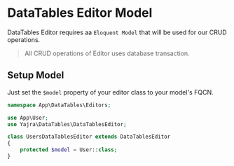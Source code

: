 # DataTables Editor Model

DataTables Editor requires aa `Eloquent Model` that will be used for our CRUD operations.

> All CRUD operations of Editor uses database transaction.

<a name="setup"></a>
## Setup Model

Just set the `$model` property of your editor class to your model's FQCN.

```php
namespace App\DataTables\Editors;

use App\User;
use Yajra\DataTables\DataTablesEditor;

class UsersDataTablesEditor extends DataTablesEditor
{
    protected $model = User::class;
}
